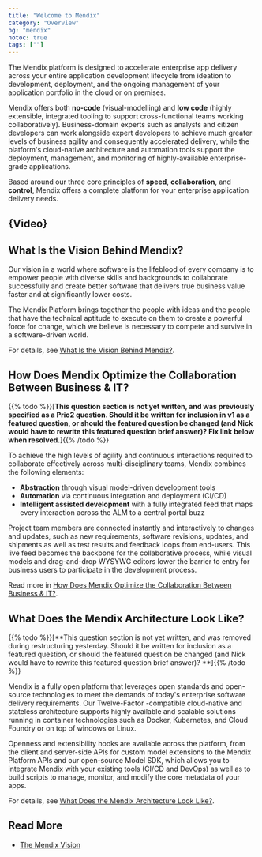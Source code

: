 ```yaml
---
title: "Welcome to Mendix"
category: "Overview"
bg: "mendix"
notoc: true
tags: [""]
---
```


The Mendix platform is designed to accelerate enterprise app delivery across your entire application development lifecycle from ideation to development, deployment, and the ongoing management of your application portfolio in the cloud or on premises. 

Mendix offers both **no-code** (visual-modelling) and **low code** (highly extensible, integrated tooling to support cross-functional teams working collaboratively). Business-domain experts such as analysts and citizen developers can work alongside expert developers to achieve much greater levels of business agility and consequently accelerated delivery, while the platform's cloud-native architecture and automation tools support the deployment, management, and monitoring of highly-available enterprise-grade applications.

Based around our three core principles of **speed**, **collaboration**, and **control**, Mendix offers a complete platform for your enterprise application delivery needs.

## {Video}

## What Is the Vision Behind Mendix?

Our vision in a world where software is the lifeblood of every company is to empower people with diverse skills and backgrounds to collaborate successfully and create better software that delivers true business value faster and at significantly lower costs. 

The Mendix Platform brings together the people with ideas and the people that have the technical aptitude to execute on them to create a powerful force for change, which we believe is necessary to compete and survive in a software-driven world.

For details, see [What Is the Vision Behind Mendix?](mendix-vision#vision).

## How Does Mendix Optimize the Collaboration Between Business & IT?

{{% todo %}}[**This question section is not yet written, and was previously specified as a Prio2 question. Should it be written for inclusion in v1 as a featured question, or should the featured question be changed (and Nick would have to rewrite this featured question brief answer)? Fix link below when resolved.**]{{% /todo %}}

To achieve the high levels of agility and continuous interactions required to collaborate effectively across multi-disciplinary teams, Mendix combines the following elements:

* **Abstraction** through visual model-driven development tools
* **Automation** via continuous integration and deployment (CI/CD)
* **Intelligent assisted development** with a fully integrated feed that maps every interaction across the ALM to a central portal buzz

Project team members are connected instantly and interactively to changes and updates, such as new requirements, software revisions, updates, and shipments as well as test results and feedback loops from end-users. This live feed becomes the backbone for the collaborative process, while visual models and drag-and-drop WYSYWG editors lower the barrier to entry for business users to participate in the development process.

Read more in [How Does Mendix Optimize the Collaboration Between Business & IT?](what-is-mendix).

## What Does the Mendix Architecture Look Like?

{{% todo %}}[**This question section is not yet written, and was removed during restructuring yesterday. Should it be written for inclusion as a featured question, or should the featured question be changed (and Nick would have to rewrite this featured question brief answer)? **]{{% /todo %}}

Mendix is a fully open platform that leverages open standards and open-source technologies to meet the demands of today's enterprise software delivery requirements. Our Twelve-Factor -compatible cloud-native and stateless architecture supports highly available and scalable solutions running in container technologies such as Docker, Kubernetes, and Cloud Foundry or on top of windows or Linux.

Openness and extensibility hooks are available across the platform, from the client and server-side APIs for custom model extensions to the Mendix Platform APIs and our open-source Model SDK, which allows you to integrate Mendix with your existing tools (CI/CD and DevOps) as well as to build scripts to manage, monitor, and modify the core metadata of your apps.

For details, see [What Does the Mendix Architecture Look Like?](what-is-mendix#architecture).

## Read More

* [The Mendix Vision](what-is-mendix)
